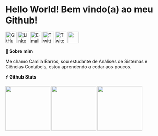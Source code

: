 <div align='left'><h1>Hello World! Bem vindo(a) ao meu Github!</h1>
<a href= "https://github.com/Milafreire/">
<img width="35px" alt="GitHub" src="https://image.flaticon.com/icons/png/128/733/733553.png"/></a>
<a href= "https://www.linkedin.com/in/camilabsfreire/">
<img width="35px" alt="LinkedIn" src="https://image.flaticon.com/icons/png/128/185/185964.png"/></a>
<a href="mailto:camilabsfreire@gmail.com">
<img alt="E-mail" width="35px" src="https://image.flaticon.com/icons/png/128/270/270021.png"/></a>
<a href= "https://twitter.com/camissfreire">
<img width="35px" alt="Twitter" src="https://image.flaticon.com/icons/png/128/145/145812.png"/></a>
<a href="https://www.twitch.tv/camilabsf">
<img width="35px" alt="Twitch TV" src="https://image.flaticon.com/icons/png/128/356/356001.png"/></a>
<a href="https://discord.gg/WEbf6wxP">
<img width="35px" src="https://image.flaticon.com/icons/png/128/906/906361.png"/></a>
</div>


<div><p><summary><b>🤙 Sobre mim</b></summary></p>
<p>Me chamo Camila Barros, sou estudante de Análises de Sistemas e Ciências Contábeis, estou aprendendo a codar aos poucos. </p>
</div>

<div><p><summary><b>⚡ Github Stats</b></summary></p>
<img height="140em" src="https://github-readme-stats.vercel.app/api?username=MilaFreire&show_icons=true&theme=buefy&include_all_commits=true&count_private=true"/>
<img height="140em" src="https://github-readme-stats.vercel.app/api/top-langs/?username=MilaFreire&layout=compact&langs_count=7&theme=buefy"/>
<img align="top" width="140" src="https://media.giphy.com/media/FNBvO1cg4G2DkZE3fa/giphy.gif"></a>
</p></div>


